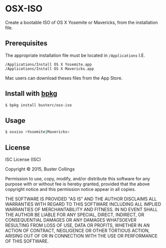 # OSX-ISO
Create a bootable ISO of OS X Yosemite or Mavericks, from the installation file.

## Prerequisites
The appropriate installation file must be located in `/Applications` 
I.E.
```
/Applications/Install OS X Yosemite.app
/Applications/Install OS X Mavericks.app
```
Mac users can download theses files from the App Store.

## Install with [bpkg](https://github.com/bpkg/bpkg)
```sh
$ bpkg install busterc/osx-iso
```

## Usage
```sh
$ osxiso <Yosemite|Mavericks>
```

## License

ISC License (ISC)

Copyright &copy; 2015, Buster Collings

Permission to use, copy, modify, and/or distribute this software for any purpose with or without fee is hereby granted, provided that the above copyright notice and this permission notice appear in all copies.

THE SOFTWARE IS PROVIDED "AS IS" AND THE AUTHOR DISCLAIMS ALL WARRANTIES WITH REGARD TO THIS SOFTWARE INCLUDING ALL IMPLIED WARRANTIES OF MERCHANTABILITY AND FITNESS. IN NO EVENT SHALL THE AUTHOR BE LIABLE FOR ANY SPECIAL, DIRECT, INDIRECT, OR CONSEQUENTIAL DAMAGES OR ANY DAMAGES WHATSOEVER RESULTING FROM LOSS OF USE, DATA OR PROFITS, WHETHER IN AN ACTION OF CONTRACT, NEGLIGENCE OR OTHER TORTIOUS ACTION, ARISING OUT OF OR IN CONNECTION WITH THE USE OR PERFORMANCE OF THIS SOFTWARE.
